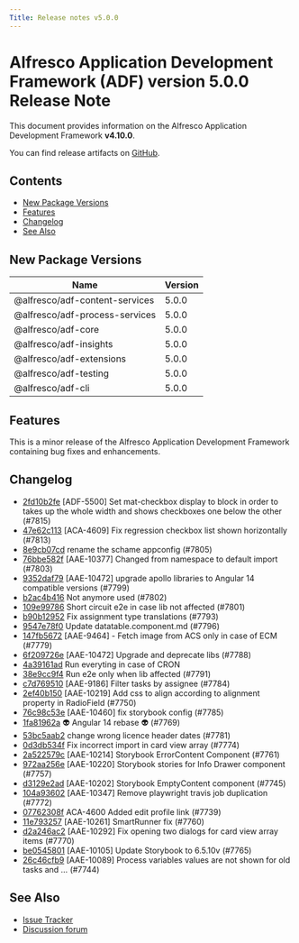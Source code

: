 ```yaml
---
Title: Release notes v5.0.0
---
```


# Alfresco Application Development Framework (ADF) version 5.0.0 Release Note

This document provides information on the Alfresco Application Development Framework **v4.10.0**.

You can find release artifacts on [GitHub](https://github.com/Alfresco/alfresco-ng2-components/releases/tag/5.0.0).

## Contents

- [New Package Versions](#new-package-versions)
- [Features](#features)
- [Changelog](#changelog)
- [See Also](#see-also)

## New Package Versions

| Name | Version |
| --- | --- |
| @alfresco/adf-content-services | 5.0.0 |
| @alfresco/adf-process-services | 5.0.0 |
| @alfresco/adf-core | 5.0.0 |
| @alfresco/adf-insights | 5.0.0 |
| @alfresco/adf-extensions | 5.0.0 |
| @alfresco/adf-testing | 5.0.0 |
| @alfresco/adf-cli | 5.0.0 |

## Features

This is a minor release of the Alfresco Application Development Framework containing bug fixes and enhancements.

## Changelog

- [2fd10b2fe](https://github.com/Alfresco/alfresco-ng2-components/commit/2fd10b2fe) [ADF-5500] Set mat-checkbox display to block in order to takes up the whole width and shows checkboxes one below the other (#7815)
- [47e62c113](https://github.com/Alfresco/alfresco-ng2-components/commit/47e62c113) [ACA-4609] Fix regression checkbox list shown horizontally (#7813)
- [8e9cb07cd](https://github.com/Alfresco/alfresco-ng2-components/commit/8e9cb07cd) rename the schame appconfig (#7805)
- [76bbe582f](https://github.com/Alfresco/alfresco-ng2-components/commit/76bbe582f) [AAE-10377] Changed from namespace to default import (#7803)
- [9352daf79](https://github.com/Alfresco/alfresco-ng2-components/commit/9352daf79) [AAE-10472] upgrade apollo libraries to Angular 14 compatible versions (#7799)
- [b2ac4b416](https://github.com/Alfresco/alfresco-ng2-components/commit/b2ac4b416) Not anymore used (#7802)
- [109e99786](https://github.com/Alfresco/alfresco-ng2-components/commit/109e99786) Short circuit e2e in case lib not affected (#7801)
- [b90b12952](https://github.com/Alfresco/alfresco-ng2-components/commit/b90b12952) Fix assignment type translations (#7793)
- [9547e78f0](https://github.com/Alfresco/alfresco-ng2-components/commit/9547e78f0) Update datatable.component.md (#7796)
- [147fb5672](https://github.com/Alfresco/alfresco-ng2-components/commit/147fb5672) [AAE-9464] - Fetch image from ACS only in case of ECM (#7779)
- [6f209726e](https://github.com/Alfresco/alfresco-ng2-components/commit/6f209726e) [AAE-10472] Upgrade and deprecate libs (#7788)
- [4a39161ad](https://github.com/Alfresco/alfresco-ng2-components/commit/4a39161ad) Run everyting in case of CRON
- [38e9cc9f4](https://github.com/Alfresco/alfresco-ng2-components/commit/38e9cc9f4) Run e2e only when lib affected (#7791)
- [c7d769510](https://github.com/Alfresco/alfresco-ng2-components/commit/c7d769510) [AAE-9186] Filter tasks by assignee (#7784)
- [2ef40b150](https://github.com/Alfresco/alfresco-ng2-components/commit/2ef40b150) [AAE-10219] Add css to align according to alignment property in RadioField (#7750)
- [76c98c53e](https://github.com/Alfresco/alfresco-ng2-components/commit/76c98c53e) [AAE-10460] fix storybook config (#7785)
- [1fa81962a](https://github.com/Alfresco/alfresco-ng2-components/commit/1fa81962a) 👽 Angular 14 rebase 👽 (#7769)
- [53bc5aab2](https://github.com/Alfresco/alfresco-ng2-components/commit/53bc5aab2) change wrong licence header dates (#7781)
- [0d3db534f](https://github.com/Alfresco/alfresco-ng2-components/commit/0d3db534f) Fix incorrect import in card view array (#7774)
- [2a522579c](https://github.com/Alfresco/alfresco-ng2-components/commit/2a522579c) [AAE-10214] Storybook ErrorContent Component (#7761)
- [972aa256e](https://github.com/Alfresco/alfresco-ng2-components/commit/972aa256e) [AAE-10220] Storybook stories for Info Drawer component (#7757)
- [d3129e2ad](https://github.com/Alfresco/alfresco-ng2-components/commit/d3129e2ad) [AAE-10202] Storybook EmptyContent component (#7745)
- [104a93602](https://github.com/Alfresco/alfresco-ng2-components/commit/104a93602) [AAE-10347] Remove playwright travis job duplication (#7772)
- [07762308f](https://github.com/Alfresco/alfresco-ng2-components/commit/07762308f) ACA-4600 Added edit profile link (#7739)
- [11e793257](https://github.com/Alfresco/alfresco-ng2-components/commit/11e793257) [AAE-10261] SmartRunner fix (#7760)
- [d2a246ac2](https://github.com/Alfresco/alfresco-ng2-components/commit/d2a246ac2) [AAE-10292] Fix opening two dialogs for card view array items (#7770)
- [be0545801](https://github.com/Alfresco/alfresco-ng2-components/commit/be0545801) [AAE-10105] Update Storybook to 6.5.10v (#7765)
- [26c46cfb9](https://github.com/Alfresco/alfresco-ng2-components/commit/26c46cfb9) [AAE-10089] Process variables values are not shown for old tasks and … (#7744)

## See Also

- [Issue Tracker](https://github.com/Alfresco/alfresco-ng2-components/issues/new)
- [Discussion forum](http://gitter.im/Alfresco/alfresco-ng2-components)
